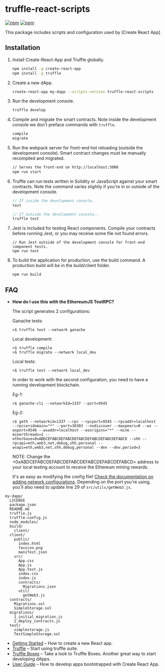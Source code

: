 # truffle-react-scripts
[![npm](https://img.shields.io/npm/v/truffle-react-scripts.svg)](https://www.npmjs.com/package/truffle-react-scripts)
[![npm](https://img.shields.io/npm/dm/truffle-react-scripts.svg)](https://www.npmjs.com/package/truffle-react-scripts)

This package includes scripts and configuration used by [Create React App]

## Installation

1. Install Create-React-App and Truffle globally.
    ```sh
    npm install -g create-react-app
    npm install -g truffle
    ```
2. Create a new dApp.
    ```sh
    create-react-app my-dapp --scripts-version truffle-react-scripts
    ```
3. Run the development console.
    ```sh
    truffle develop
    ```
4. Compile and migrate the smart contracts. Note inside the development console we don't preface commands with `truffle`.
    ```javascript
    compile
    migrate
    ```
5. Run the webpack server for front-end hot reloading (outside the development console). Smart contract changes must be manually recompiled and migrated.
    ```sh
    // Serves the front-end on http://localhost:3000
    npm run start
    ```
6. Truffle can run tests written in Solidity or JavaScript against your smart contracts. Note the command varies slightly if you're in or outside of the development console.
    ```javascript
    // If inside the development console.
    test

    // If outside the development console..
    truffle test
    ```
7. Jest is included for testing React components. Compile your contracts before running Jest, or you may receive some file not found errors.
    ```
    // Run Jest outside of the development console for front-end component tests.
    npm run test
    ```
8. To build the application for production, use the build command. A production build will be in the build/client folder.
    ```sh
    npm run build
    ```

## FAQ

* __How do I use this with the EthereumJS TestRPC?__

    The script generates 2 configurations:
    
    Ganache tests:
    ```
    >$ truffle test --network ganache
    ```
    Local development:
    ```
    >$ truffle compile
    >$ truffle migrate --network local_dev
    ```
    Local tests:
    ```
    >$ truffle test --network local_dev
    ```
    In order to work with the second configuration, you need to have a running development blockchain.

    Eg-1:
    ```
    >$ ganache-cli --networkId=1337 --port=9545
    ```
    
    Eg-2:
    ```
    >$ geth --networkid=1337 --rpc --rpcport=9545 --rpcaddr=localhost  --rpccorsdomain="*" --port=30303 --nodiscover --maxpeers=0 --ws --wsport=9546 --wsaddr=localhost --wsorigins="*" --mine --minerthreads=1 --etherbase=0xABDCEFABCDEFABCDEFABCDEFABCDEFABCDEFABCD --shh --rpcapi=eth,web3,net,debug,shh,personal --wsapi=eth,web3,net,shh,debug,personal --dev --dev.period=3
    ```
    NOTE: Change the <0xABDCEFABCDEFABCDEFABCDEFABCDEFABCDEFABCD> address to your local testing account to receive the Ethereum mining rewards.

    It's as easy as modifying the config file! [Check the documentation on adding network configurations](http://truffleframework.com/docs/advanced/configuration#networks). Depending on the port you're using, you'll also need to update line 29 of `src/utils/getWeb3.js`.


```    
my-dapp/
  LICENSE
  package.json
  README.md
  truffle.js
  truffle-config.js
  node_modules/
  build/
    client/
  client/
    public/
      index.html
      favicon.png
      manifest.json
    src/
      App.css
      App.js
      App.test.js
      index.css
      index.js
      contracts/
        Migrations.json
      util/
        getWeb3.js
  contracts/
    Migrations.sol
    SimpleStorage.sol
  migrations/
    1_initial_migration.js
    2_deploy_contracts.js
  test/
    simplestorage.js
    TestSimpleStorage.sol
```


- [Getting Started](https://github.com/facebook/create-react-app/blob/master/README.md#getting-started) – How to create a new React app.
- [Truffle](https://truffleframework.com/docs/truffle/overview) – Start using truffle suite.
- [Truffle Boxes](https://github.com/truffle-box/react-box) – Take a look to Truffle Boxes. Another great way to start developing dApps.
- [User Guide](https://github.com/facebook/create-react-app/blob/master/packages/react-scripts/template/README.md) – How to develop apps bootstrapped with Create React App.
